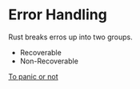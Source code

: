 # Error Handling

Rust breaks erros up into two groups.

- Recoverable
- Non-Recoverable

[To panic or not](https://doc.rust-lang.org/book/ch09-03-to-panic-or-not-to-panic.html)
